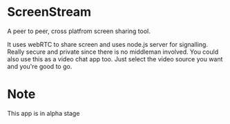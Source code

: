 # ScreenStream
A peer to peer, cross platfrom screen sharing tool.

It uses webRTC to share screen and uses node.js server for signalling. Really secure and private since there is no middleman
involved. You could also use this as a video chat app too. Just select the video source you want and you're good to go. 

# Note
This app is in alpha stage
